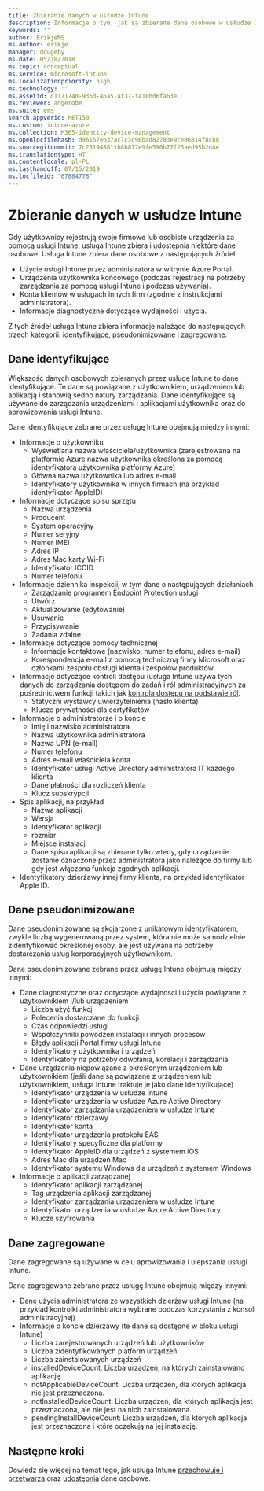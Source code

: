 ```yaml
---
title: Zbieranie danych w usłudze Intune
description: Informacje o tym, jak są zbierane dane osobowe w usłudze Intune.
keywords: ''
author: ErikjeMS
ms.author: erikje
manager: dougeby
ms.date: 05/18/2018
ms.topic: conceptual
ms.service: microsoft-intune
ms.localizationpriority: high
ms.technology: ''
ms.assetid: d1171740-936d-46a5-af37-f418bd6fa63e
ms.reviewer: angerobe
ms.suite: ems
search.appverid: MET150
ms.custom: intune-azure
ms.collection: M365-identity-device-management
ms.openlocfilehash: d96167eb37ac7c3c90bad82783e9ce06814f8c88
ms.sourcegitcommit: 7c251948811b8b817e9fe590b77f23aed95b2d4e
ms.translationtype: HT
ms.contentlocale: pl-PL
ms.lasthandoff: 07/15/2019
ms.locfileid: "67884778"
---
```

# <a name="data-collection-in-intune"></a>Zbieranie danych w usłudze Intune

Gdy użytkownicy rejestrują swoje firmowe lub osobiste urządzenia za pomocą usługi Intune, usługa Intune zbiera i udostępnia niektóre dane osobowe. Usługa Intune zbiera dane osobowe z następujących źródeł:

- Użycie usługi Intune przez administratora w witrynie Azure Portal.
- Urządzenia użytkownika końcowego (podczas rejestracji na potrzeby zarządzania za pomocą usługi Intune i podczas używania).
- Konta klientów w usługach innych firm (zgodnie z instrukcjami administratora).
- Informacje diagnostyczne dotyczące wydajności i użycia.

Z tych źródeł usługa Intune zbiera informacje należące do następujących trzech kategorii: [identyfikujące](#identified-data), [pseudonimizowane](#pseudonymized-data) i [zagregowane](#aggregated-data).

## <a name="identified-data"></a>Dane identyfikujące

Większość danych osobowych zbieranych przez usługę Intune to dane identyfikujące. Te dane są powiązane z użytkownikiem, urządzeniem lub aplikacją i stanowią sedno natury zarządzania. Dane identyfikujące są używane do zarządzania urządzeniami i aplikacjami użytkownika oraz do aprowizowania usługi Intune.

Dane identyfikujące zebrane przez usługę Intune obejmują między innymi: 

- Informacje o użytkowniku
  - Wyświetlana nazwa właściciela/użytkownika (zarejestrowana na platformie Azure nazwa użytkownika określona za pomocą identyfikatora użytkownika platformy Azure)
  - Główna nazwa użytkownika lub adres e-mail
  - Identyfikatory użytkownika w innych firmach (na przykład identyfikator AppleID)
- Informacje dotyczące spisu sprzętu
  - Nazwa urządzenia
  - Producent
  - System operacyjny
  - Numer seryjny
  - Numer IMEI
  - Adres IP
  - Adres Mac karty Wi-Fi
  - Identyfikator ICCID
  - Numer telefonu
- Informacje dziennika inspekcji, w tym dane o następujących działaniach
  - Zarządzanie programem Endpoint Protection usługi
  - Utwórz
  - Aktualizowanie (edytowanie)
  - Usuwanie
  - Przypisywanie
  - Zadania zdalne
- Informacje dotyczące pomocy technicznej
  - Informacje kontaktowe (nazwisko, numer telefonu, adres e-mail)
  - Korespondencja e-mail z pomocą techniczną firmy Microsoft oraz członkami zespołu obsługi klienta i zespołów produktów
- Informacje dotyczące kontroli dostępu (usługa Intune używa tych danych do zarządzania dostępem do zadań i ról administracyjnych za pośrednictwem funkcji takich jak [kontrola dostępu na podstawie ról](role-based-access-control.md).
  - Statyczni wystawcy uwierzytelnienia (hasło klienta)
  - Klucze prywatności dla certyfikatów 
- Informacje o administratorze i o koncie
  - Imię i nazwisko administratora
  - Nazwa użytkownika administratora
  - Nazwa UPN (e-mail)
  - Numer telefonu
  - Adres e-mail właściciela konta
  - Identyfikator usługi Active Directory administratora IT każdego klienta
  - Dane płatności dla rozliczeń klienta
  - Klucz subskrypcji
- Spis aplikacji, na przykład
  - Nazwa aplikacji
  - Wersja
  - Identyfikator aplikacji
  - rozmiar
  - Miejsce instalacji
  - Dane spisu aplikacji są zbierane tylko wtedy, gdy urządzenie zostanie oznaczone przez administratora jako należące do firmy lub gdy jest włączona funkcja zgodnych aplikacji.  
- Identyfikatory dzierżawy innej firmy klienta, na przykład identyfikator Apple ID. 

## <a name="pseudonymized-data"></a>Dane pseudonimizowane

Dane pseudonimizowane są skojarzone z unikatowym identyfikatorem, zwykle liczbą wygenerowaną przez system, która nie może samodzielnie zidentyfikować określonej osoby, ale jest używana na potrzeby dostarczania usług korporacyjnych użytkownikom. 

Dane pseudonimizowane zebrane przez usługę Intune obejmują między innymi: 

- Dane diagnostyczne oraz dotyczące wydajności i użycia powiązane z użytkownikiem i/lub urządzeniem
  - Liczba użyć funkcji
  - Polecenia dostarczane do funkcji
  - Czas odpowiedzi usługi
  - Współczynniki powodzeń instalacji i innych procesów
  - Błędy aplikacji Portal firmy usługi Intune
  - Identyfikatory użytkownika i urządzeń
  - Identyfikatory na potrzeby odwołania, korelacji i zarządzania 
- Dane urządzenia niepowiązane z określonym urządzeniem lub użytkownikiem (jeśli dane są powiązane z urządzeniem lub użytkownikiem, usługa Intune traktuje je jako dane identyfikujące)
  - Identyfikator urządzenia w usłudze Intune
  - Identyfikator urządzenia w usłudze Azure Active Directory
  - Identyfikator zarządzania urządzeniem w usłudze Intune
  - Identyfikator dzierżawy
  - Identyfikator konta
  - Identyfikator urządzenia protokołu EAS
  - Identyfikatory specyficzne dla platformy
  - Identyfikator AppleID dla urządzeń z systemem iOS
  - Adres Mac dla urządzeń Mac
  - Identyfikator systemu Windows dla urządzeń z systemem Windows
- Informacje o aplikacji zarządzanej
  - Identyfikator aplikacji zarządzanej
  - Tag urządzenia aplikacji zarządzanej
  - Identyfikator zarządzania urządzeniem w usłudze Intune
  - Identyfikator urządzenia w usłudze Azure Active Directory
  - Klucze szyfrowania

## <a name="aggregated-data"></a>Dane zagregowane

Dane zagregowane są używane w celu aprowizowania i ulepszania usługi Intune. 

Dane zagregowane zebrane przez usługę Intune obejmują między innymi: 

- Dane użycia administratora ze wszystkich dzierżaw usługi Intune (na przykład kontrolki administratora wybrane podczas korzystania z konsoli administracyjnej)
- Informacje o koncie dzierżawy (te dane są dostępne w bloku usługi Intune)
  - Liczba zarejestrowanych urządzeń lub użytkowników
  - Liczba zidentyfikowanych platform urządzeń  
  - Liczba zainstalowanych urządzeń
  - installedDeviceCount: Liczba urządzeń, na których zainstalowano aplikację.
  - notApplicableDeviceCount: Liczba urządzeń, dla których aplikacja nie jest przeznaczona.
  - notInstalledDeviceCount: Liczba urządzeń, dla których aplikacja jest przeznaczona, ale nie jest na nich zainstalowana.
  - pendingInstallDeviceCount: Liczba urządzeń, dla których aplikacja jest przeznaczona i które oczekują na jej instalację.

## <a name="next-steps"></a>Następne kroki

Dowiedz się więcej na temat tego, jak usługa Intune [przechowuje i przetwarza](privacy-data-store-process.md) oraz [udostępnia](privacy-data-secure-share.md) dane osobowe. 
